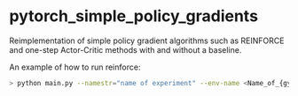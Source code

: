 # pytorch_simple_policy_gradients
Reimplementation of simple policy gradient algorithms such as REINFORCE and one-step Actor-Critic methods with and without a baseline.

An example of how to run reinforce:

```bash
> python main.py --namestr="name of experiment" --env-name <Name_of_{gym/mujoco}_env> --baseline {True/False} --num-episodes 4000
```

